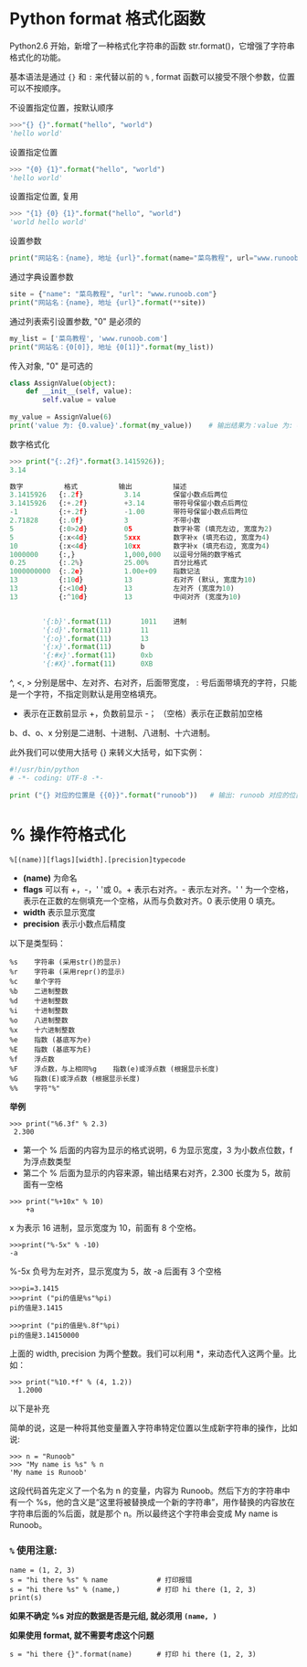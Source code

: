 # Python format 格式化函数

Python2.6 开始，新增了一种格式化字符串的函数 str.format()，它增强了字符串格式化的功能。

基本语法是通过 `{}` 和 `:` 来代替以前的 `%` ,   format 函数可以接受不限个参数，位置可以不按顺序。



不设置指定位置，按默认顺序

```python
>>>"{} {}".format("hello", "world")
'hello world'
```

设置指定位置

```python
>>> "{0} {1}".format("hello", "world")
'hello world'
```

设置指定位置,  复用

```python
>>> "{1} {0} {1}".format("hello", "world")
'world hello world'
```



设置参数

```python
print("网站名：{name}, 地址 {url}".format(name="菜鸟教程", url="www.runoob.com"))
```

通过字典设置参数

```python
site = {"name": "菜鸟教程", "url": "www.runoob.com"}
print("网站名：{name}, 地址 {url}".format(**site))
```

通过列表索引设置参数, "0" 是必须的

```python
my_list = ['菜鸟教程', 'www.runoob.com']
print("网站名：{0[0]}, 地址 {0[1]}".format(my_list))
```

传入对象,  "0" 是可选的

```python
class AssignValue(object):
    def __init__(self, value):
        self.value = value
        
my_value = AssignValue(6)
print('value 为: {0.value}'.format(my_value)) 	# 输出结果为：value 为: 6
```



数字格式化

```python
>>> print("{:.2f}".format(3.1415926));
3.14
```

```python
数字			格式			输出			描述
3.1415926	{:.2f}			3.14		保留小数点后两位
3.1415926	{:+.2f}			+3.14		带符号保留小数点后两位
-1			{:+.2f}			-1.00		带符号保留小数点后两位
2.71828		{:.0f}			3			不带小数
5			{:0>2d}			05			数字补零 (填充左边, 宽度为2)
5			{:x<4d}			5xxx		数字补x (填充右边, 宽度为4)
10			{:x<4d}			10xx		数字补x (填充右边, 宽度为4)
1000000		{:,}			1,000,000	以逗号分隔的数字格式
0.25		{:.2%}			25.00%		百分比格式
1000000000	{:.2e}			1.00e+09	指数记法
13			{:10d}	        13			右对齐 (默认, 宽度为10)
13			{:<10d}			13			左对齐 (宽度为10)
13			{:^10d}	    	13			中间对齐 (宽度为10)


		'{:b}'.format(11)   	1011	进制
		'{:d}'.format(11)   	11
		'{:o}'.format(11)   	13
		'{:x}'.format(11)   	b
		'{:#x}'.format(11)   	0xb
		'{:#X}'.format(11)   	0XB
```

^, <, > 分别是居中、左对齐、右对齐，后面带宽度， : 号后面带填充的字符，只能是一个字符，不指定则默认是用空格填充。

+ 表示在正数前显示 +，负数前显示 -；  （空格）表示在正数前加空格

b、d、o、x 分别是二进制、十进制、八进制、十六进制。

此外我们可以使用大括号 {} 来转义大括号，如下实例：

```python
#!/usr/bin/python
# -*- coding: UTF-8 -*-
 
print ("{} 对应的位置是 {{0}}".format("runoob"))   # 输出: runoob 对应的位置是 {0}
```



# % 操作符格式化

```
%[(name)][flags][width].[precision]typecode
```

- **(name)** 为命名
- **flags** 可以有 +，-，' '或 0。+ 表示右对齐。- 表示左对齐。' ' 为一个空格，表示在正数的左侧填充一个空格，从而与负数对齐。0 表示使用 0 填充。
- **width** 表示显示宽度
- **precision** 表示小数点后精度

以下是类型码：

```
%s    字符串 (采用str()的显示)
%r    字符串 (采用repr()的显示)
%c    单个字符
%b    二进制整数
%d    十进制整数
%i    十进制整数
%o    八进制整数
%x    十六进制整数
%e    指数 (基底写为e)
%E    指数 (基底写为E)
%f    浮点数
%F    浮点数，与上相同%g    指数(e)或浮点数 (根据显示长度)
%G    指数(E)或浮点数 (根据显示长度)
%%    字符"%"
```

**举例**

```
>>> print("%6.3f" % 2.3)
 2.300
```

- 第一个 % 后面的内容为显示的格式说明，6 为显示宽度，3 为小数点位数，f 为浮点数类型
- 第二个 % 后面为显示的内容来源，输出结果右对齐，2.300 长度为 5，故前面有一空格

```
>>> print("%+10x" % 10)
    +a
```

x 为表示 16 进制，显示宽度为 10，前面有 8 个空格。

```
>>>print("%-5x" % -10)
-a  
```

%-5x 负号为左对齐，显示宽度为 5，故 -a 后面有 3 个空格

```
>>>pi=3.1415
>>>print ("pi的值是%s"%pi)
pi的值是3.1415

>>>print ("pi的值是%.8f"%pi)
pi的值是3.14150000
```

上面的 width, precision 为两个整数。我们可以利用 *，来动态代入这两个量。比如：

```
>>> print("%10.*f" % (4, 1.2))
  1.2000
```

以下是补充

简单的说，这是一种将其他变量置入字符串特定位置以生成新字符串的操作，比如说:

```
>>> n = "Runoob"
>>> "My name is %s" % n
'My name is Runoob'
```

这段代码首先定义了一个名为 n 的变量，内容为 Runoob。然后下方的字符串中有一个 %s，他的含义是“这里将被替换成一个新的字符串”，用作替换的内容放在字符串后面的%后面，就是那个 n。所以最终这个字符串会变成 My name is Runoob。



### `%` 使用注意:

```
name = (1, 2, 3)
s = "hi there %s" % name			# 打印报错
s = "hi there %s" % (name,)			# 打印 hi there (1, 2, 3)
print(s)
```

**如果不确定 %s 对应的数据是否是元组,  就必须用 `(name, )`**

**如果使用 format,  就不需要考虑这个问题**

```
s = "hi there {}".format(name)		# 打印 hi there (1, 2, 3)
```